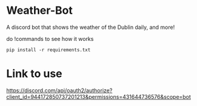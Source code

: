 # Weather-Bot
A discord bot that shows the weather of the Dublin daily, and more!

do !commands to see how it works

```
pip install -r requirements.txt
```

# Link to use
https://discord.com/api/oauth2/authorize?client_id=944172850737201213&permissions=431644736576&scope=bot
